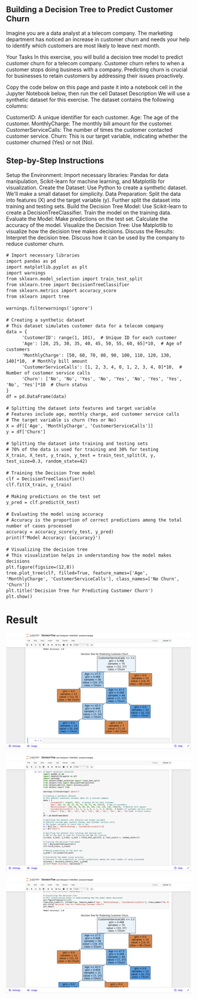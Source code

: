 ## Building a Decision Tree to Predict Customer Churn
Imagine you are a data analyst at a telecom company. The marketing department has noticed an increase in customer churn and needs your help to identify which customers are most likely to leave next month.

Your Tasks
In this exercise, you will build a decision tree model to predict customer churn for a telecom company. Customer churn refers to when a customer stops doing business with a company. Predicting churn is crucial for businesses to retain customers by addressing their issues proactively.

Copy the code below on this page and paste it into a notebook cell in the Jupyter Notebook below, then run the cell
Dataset Description
We will use a synthetic dataset for this exercise. The dataset contains the following columns:

CustomerID: A unique identifier for each customer.
Age: The age of the customer.
MonthlyCharge: The monthly bill amount for the customer.
CustomerServiceCalls: The number of times the customer contacted customer service.
Churn: This is our target variable, indicating whether the customer churned (Yes) or not (No).

## Step-by-Step Instructions
Setup the Environment:
Import necessary libraries: Pandas for data manipulation, Scikit-learn for machine learning, and Matplotlib for visualization.
Create the Dataset:
Use Python to create a synthetic dataset. We'll make a small dataset for simplicity.
Data Preparation:
Split the data into features (X) and the target variable (y).
Further split the dataset into training and testing sets.
Build the Decision Tree Model:
Use Scikit-learn to create a DecisionTreeClassifier.
Train the model on the training data.
Evaluate the Model:
Make predictions on the test set.
Calculate the accuracy of the model.
Visualize the Decision Tree:
Use Matplotlib to visualize how the decision tree makes decisions.
Discuss the Results:
Interpret the decision tree.
Discuss how it can be used by the company to reduce customer churn.


```
# Import necessary libraries
import pandas as pd
import matplotlib.pyplot as plt
import warnings
from sklearn.model_selection import train_test_split
from sklearn.tree import DecisionTreeClassifier
from sklearn.metrics import accuracy_score
from sklearn import tree

warnings.filterwarnings('ignore')

# Creating a synthetic dataset
# This dataset simulates customer data for a telecom company
data = {
      'CustomerID': range(1, 101),  # Unique ID for each customer
      'Age': [20, 25, 30, 35, 40, 45, 50, 55, 60, 65]*10,  # Age of customers
      'MonthlyCharge': [50, 60, 70, 80, 90, 100, 110, 120, 130, 140]*10,  # Monthly bill amount
      'CustomerServiceCalls': [1, 2, 3, 4, 0, 1, 2, 3, 4, 0]*10,  # Number of customer service calls
      'Churn': ['No', 'No', 'Yes', 'No', 'Yes', 'No', 'Yes', 'Yes', 'No', 'Yes']*10  # Churn status
}
df = pd.DataFrame(data)

# Splitting the dataset into features and target variable
# Features include age, monthly charge, and customer service calls
# The target variable is churn (Yes or No)
X = df[['Age', 'MonthlyCharge', 'CustomerServiceCalls']]
y = df['Churn']

# Splitting the dataset into training and testing sets
# 70% of the data is used for training and 30% for testing
X_train, X_test, y_train, y_test = train_test_split(X, y, test_size=0.3, random_state=42)

# Training the Decision Tree model
clf = DecisionTreeClassifier()
clf.fit(X_train, y_train)

# Making predictions on the test set
y_pred = clf.predict(X_test)

# Evaluating the model using accuracy
# Accuracy is the proportion of correct predictions among the total number of cases processed
accuracy = accuracy_score(y_test, y_pred)
print(f'Model Accuracy: {accuracy}')

# Visualizing the decision tree
# This visualization helps in understanding how the model makes decisions
plt.figure(figsize=(12,8))
tree.plot_tree(clf, filled=True, feature_names=['Age', 'MonthlyCharge', 'CustomerServiceCalls'], class_names=['No Churn', 'Churn'])
plt.title('Decision Tree for Predicting Customer Churn')
plt.show()

```

# Result

![jenkins_](image6.png)

![jenkins_](image7.png)

![jenkins_](image8.png)
